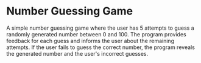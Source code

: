  # Number Guessing Game 
A simple number guessing game where the user has 5 attempts to guess a randomly generated number between 0 and 100. The program provides feedback for each guess and informs the user about the remaining attempts. If the user fails to guess the correct number, the program reveals the generated number and the user's incorrect guesses.
